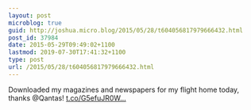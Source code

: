 ```yaml
---
layout: post
microblog: true
guid: http://joshua.micro.blog/2015/05/28/t604056817979666432.html
post_id: 37984
date: 2015-05-29T09:49:02+1100
lastmod: 2019-07-30T17:41:32+1100
type: post
url: /2015/05/28/t604056817979666432.html
---
```

Downloaded my magazines and newspapers for my flight home today, thanks @Qantas! [t.co/G5efuJR0W...](http://t.co/G5efuJR0Wu)
